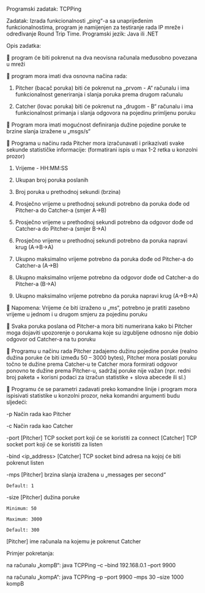 Programski zadatak: TCPPing

Zadatak: Izrada funkcionalnosti „ping“-a sa unaprijeđenim funkcionalnostima, program je namijenjen za testiranje rada IP mreže i određivanje Round Trip Time.
Programski jezik: Java ili .NET

Opis zadatka:

 program će biti pokrenut na dva neovisna računala međusobno povezana u mreži

 program mora imati dva osnovna načina rada:

1. Pitcher (bacač poruka) biti će pokrenut na „prvom - A“ računalu i ima funkcionalnost generiranja i slanja poruka prema drugom računalu

2. Catcher (lovac poruka) biti će pokrenut na „drugom - B“ računalu i ima funkcionalnost primanja i slanja odgovora na pojedinu primljenu poruku

 Program mora imati mogućnost definiranja dužine pojedine poruke te brzine slanja izražene u „msgs/s“

 Programa u načinu rada Pitcher mora izračunavati i prikazivati svake sekunde statističke informacije: (formatirani ispis u max 1-2 retka u konzolni prozor)
1. Vrijeme - HH:MM:SS

2. Ukupan broj poruka poslanih

3. Broj poruka u prethodnoj sekundi (brzina)

4. Prosječno vrijeme u prethodnoj sekundi potrebno da poruka dođe od Pitcher-a do Catcher-a (smjer A->B)

5. Prosječno vrijeme u prethodnoj sekundi potrebno da odgovor dođe od Catcher-a do Pitcher-a (smjer B->A)

6. Prosječno vrijeme u prethodnoj sekundi potrebno da poruka napravi krug (A->B->A)

7. Ukupno maksimalno vrijeme potrebno da poruka dođe od Pitcher-a do Catcher-a (A->B)

8. Ukupno maksimalno vrijeme potrebno da odgovor dođe od Catcher-a do Pitcher-a (B->A)

9. Ukupno maksimalno vrijeme potrebno da poruka napravi krug (A->B->A)

 Napomena: Vrijeme će biti izraženo u „ms“, potrebno je pratiti zasebno vrijeme u jednom i u drugom smjeru za pojedinu poruku

 Svaka poruka poslana od Pitcher-a mora biti numerirana kako bi Pitcher moga dojaviti upozorenje o porukama koje su izgubljene odnosno nije dobio odgovor od Catcher-a na tu poruku

 Programu u načinu rada Pitcher zadajemo dužinu pojedine poruke (realno dužina poruke će biti između 50 – 3000 bytes), Pitcher mora poslati poruku točno te dužine prema Catcher-u te Catcher mora formirati odgovor ponovno te dužine prema Pitcher-u, sadržaj poruke nije važan (npr. redni broj paketa + korisni podaci za izračun statistike + slova abecede ili sl.)

 Programu će se parametri zadavati preko komandne linije i program mora ispisivati statistike u konzolni prozor, neka komandni argumenti budu sljedeći:

-p
Način rada kao Pitcher

-c
Način rada kao Catcher

-port <port>
[Pitcher] TCP socket port koji će se koristiti za connect
[Catcher] TCP socket port koji će se koristiti za listen

-bind <ip_address>
[Catcher] TCP socket bind adresa na kojoj će biti pokrenut listen

-mps <rate> [Pitcher] brzina slanja izražena u „messages per second“

    Default: 1

-size <size> [Pitcher] dužina poruke

    Minimum: 50

    Maximum: 3000

    Default: 300

<hostname>
[Pitcher] ime računala na kojemu je pokrenut Catcher

Primjer pokretanja:

na računalu „kompB“: java TCPPing –c –bind 192.168.0.1 –port 9900

na računalu „kompA“: java TCPPing –p –port 9900 –mps 30 –size 1000 kompB
